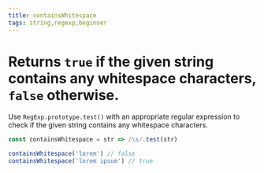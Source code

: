 ```yaml
---
title: containsWhitespace
tags: string,regexp,beginner
---
```


# Returns `true` if the given string contains any whitespace characters, `false` otherwise.

Use `RegExp.prototype.test()` with an appropriate regular expression to check if the given string contains any whitespace characters.

```js
const containsWhitespace = str => /\s/.test(str)
```

```js
containsWhitespace('lorem') // false
containsWhitespace('lorem ipsum') // true
```
